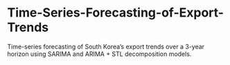 # Time-Series-Forecasting-of-Export-Trends
Time-series forecasting of South Korea’s export trends over a 3-year horizon using SARIMA and ARIMA + STL decomposition models.
